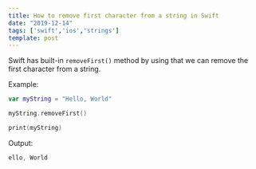 ```yaml
---
title: How to remove first character from a string in Swift
date: "2019-12-14"
tags: ['swift','ios','strings']
template: post
---
```


Swift has built-in `removeFirst()` method by using that we can remove the first character from a string.

Example:

```swift
var myString = "Hello, World"

myString.removeFirst()

print(myString)
```

Output:

```swift
ello, World
```
